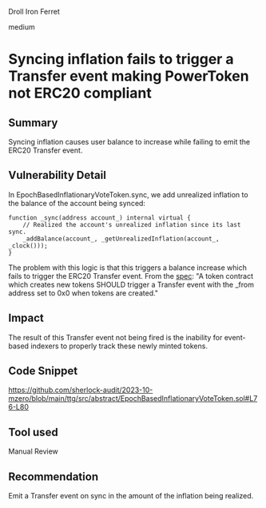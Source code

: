 Droll Iron Ferret

medium

# Syncing inflation fails to trigger a Transfer event making PowerToken not ERC20 compliant

## Summary

Syncing inflation causes user balance to increase while failing to emit the ERC20 Transfer event.

## Vulnerability Detail

In EpochBasedInflationaryVoteToken.sync, we add unrealized inflation to the balance of the account being synced:

```solidity
function _sync(address account_) internal virtual {
    // Realized the account's unrealized inflation since its last sync.
    _addBalance(account_, _getUnrealizedInflation(account_, _clock()));
}
```

The problem with this logic is that this triggers a balance increase which fails to trigger the ERC20 Transfer event. From the [spec](https://eips.ethereum.org/EIPS/eip-20#transfer-1): "A token contract which creates new tokens SHOULD trigger a Transfer event with the _from address set to 0x0 when tokens are created." 

## Impact

The result of this Transfer event not being fired is the inability for event-based indexers to properly track these newly minted tokens.

## Code Snippet

https://github.com/sherlock-audit/2023-10-mzero/blob/main/ttg/src/abstract/EpochBasedInflationaryVoteToken.sol#L76-L80

## Tool used

Manual Review

## Recommendation

Emit a Transfer event on sync in the amount of the inflation being realized.